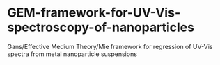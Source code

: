 # GEM-framework-for-UV-Vis-spectroscopy-of-nanoparticles
Gans/Effective Medium Theory/Mie framework for regression of UV-Vis spectra from metal nanoparticle suspensions
